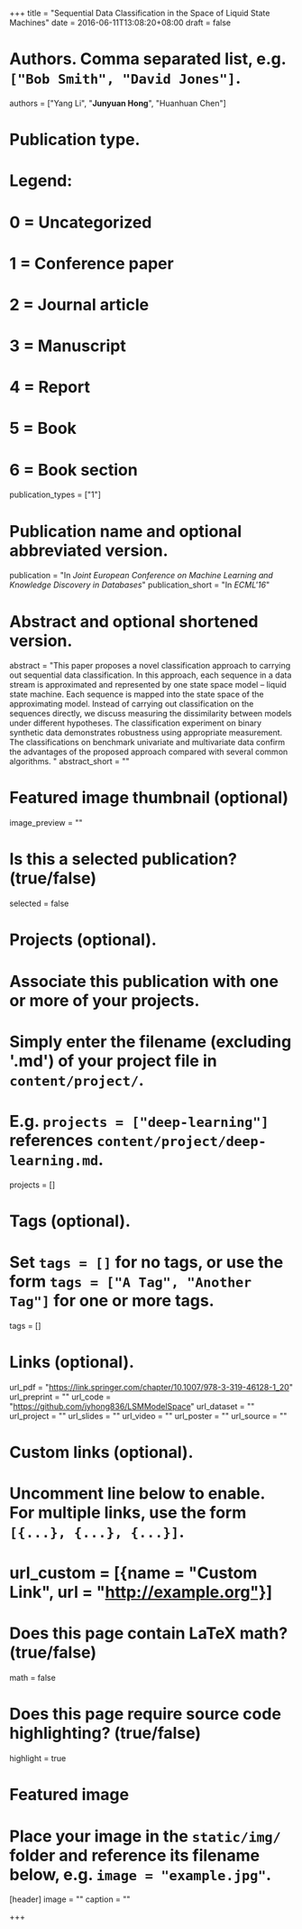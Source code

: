 +++
title = "Sequential Data Classification in the Space of Liquid State Machines"
date = 2016-06-11T13:08:20+08:00
draft = false

# Authors. Comma separated list, e.g. `["Bob Smith", "David Jones"]`.
authors = ["Yang Li", "**Junyuan Hong**", "Huanhuan Chen"]

# Publication type.
# Legend:
# 0 = Uncategorized
# 1 = Conference paper
# 2 = Journal article
# 3 = Manuscript
# 4 = Report
# 5 = Book
# 6 = Book section
publication_types = ["1"]

# Publication name and optional abbreviated version.
publication = "In *Joint European Conference on Machine Learning and Knowledge Discovery in Databases*"
publication_short = "In *ECML'16*"

# Abstract and optional shortened version.
abstract = "This paper proposes a novel classification approach to carrying out sequential data classification. In this approach, each sequence in a data stream is approximated and represented by one state space model – liquid state machine. Each sequence is mapped into the state space of the approximating model. Instead of carrying out classification on the sequences directly, we discuss measuring the dissimilarity between models under different hypotheses. The classification experiment on binary synthetic data demonstrates robustness using appropriate measurement. The classifications on benchmark univariate and multivariate data confirm the advantages of the proposed approach compared with several common algorithms. "
abstract_short = ""

# Featured image thumbnail (optional)
image_preview = ""

# Is this a selected publication? (true/false)
selected = false

# Projects (optional).
#   Associate this publication with one or more of your projects.
#   Simply enter the filename (excluding '.md') of your project file in `content/project/`.
#   E.g. `projects = ["deep-learning"]` references `content/project/deep-learning.md`.
projects = []

# Tags (optional).
#   Set `tags = []` for no tags, or use the form `tags = ["A Tag", "Another Tag"]` for one or more tags.
tags = []

# Links (optional).
url_pdf = "https://link.springer.com/chapter/10.1007/978-3-319-46128-1_20"
url_preprint = ""
url_code = "https://github.com/jyhong836/LSMModelSpace"
url_dataset = ""
url_project = ""
url_slides = ""
url_video = ""
url_poster = ""
url_source = ""

# Custom links (optional).
#   Uncomment line below to enable. For multiple links, use the form `[{...}, {...}, {...}]`.
# url_custom = [{name = "Custom Link", url = "http://example.org"}]

# Does this page contain LaTeX math? (true/false)
math = false

# Does this page require source code highlighting? (true/false)
highlight = true

# Featured image
# Place your image in the `static/img/` folder and reference its filename below, e.g. `image = "example.jpg"`.
[header]
image = ""
caption = ""

+++
